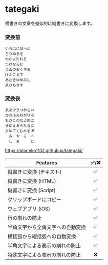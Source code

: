 # tategaki
横書きの文章を擬似的に縦書きに変換します。
### 変換前

```
いろはにほへと
ちりぬるを
わかよたれそ
つねならむ
うゐのおくやま
けふこえて
あさきゆめみし
ゑひもせす
```
### 変換後
```
ゑあけうつわちい
ひさふゐねかりろ
もきこのなよぬは
せゆえおらたるに
すめてくむれをほ
　み　や　そ　へ
　し　ま　　　と
```

https://otoneko1102.github.io/tategaki/

| Features | ✅/❌ |
| --- | :---: |
| 縦書きに変換 (テキスト) | ✅ |
| 縦書きに変換 (HTML) | ✅ |
| 縦書きに変換 (Script) | ✅ |
| クリップボードにコピー | ✅ |
| ウェブアプリ (iOS) | ✅ |
| 行の崩れの防止 | ✅ |
| 半角文字から全角文字への自動変換 | ✅ |
| 横括弧から縦括弧への自動変換 | ✅ |
| 半角文字による表示の崩れの防止 | ✅ |
| 特殊文字による表示の崩れの防止 | ❌ |
